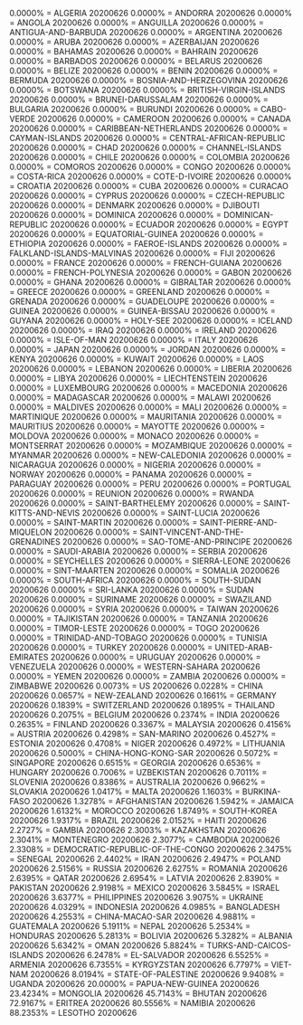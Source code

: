 0.0000% = ALGERIA 20200626 
0.0000% = ANDORRA 20200626 
0.0000% = ANGOLA 20200626 
0.0000% = ANGUILLA 20200626 
0.0000% = ANTIGUA-AND-BARBUDA 20200626 
0.0000% = ARGENTINA 20200626 
0.0000% = ARUBA 20200626 
0.0000% = AZERBAIJAN 20200626 
0.0000% = BAHAMAS 20200626 
0.0000% = BAHRAIN 20200626 
0.0000% = BARBADOS 20200626 
0.0000% = BELARUS 20200626 
0.0000% = BELIZE 20200626 
0.0000% = BENIN 20200626 
0.0000% = BERMUDA 20200626 
0.0000% = BOSNIA-AND-HERZEGOVINA 20200626 
0.0000% = BOTSWANA 20200626 
0.0000% = BRITISH-VIRGIN-ISLANDS 20200626 
0.0000% = BRUNEI-DARUSSALAM 20200626 
0.0000% = BULGARIA 20200626 
0.0000% = BURUNDI 20200626 
0.0000% = CABO-VERDE 20200626 
0.0000% = CAMEROON 20200626 
0.0000% = CANADA 20200626 
0.0000% = CARIBBEAN-NETHERLANDS 20200626 
0.0000% = CAYMAN-ISLANDS 20200626 
0.0000% = CENTRAL-AFRICAN-REPUBLIC 20200626 
0.0000% = CHAD 20200626 
0.0000% = CHANNEL-ISLANDS 20200626 
0.0000% = CHILE 20200626 
0.0000% = COLOMBIA 20200626 
0.0000% = COMOROS 20200626 
0.0000% = CONGO 20200626 
0.0000% = COSTA-RICA 20200626 
0.0000% = COTE-D-IVOIRE 20200626 
0.0000% = CROATIA 20200626 
0.0000% = CUBA 20200626 
0.0000% = CURACAO 20200626 
0.0000% = CYPRUS 20200626 
0.0000% = CZECH-REPUBLIC 20200626 
0.0000% = DENMARK 20200626 
0.0000% = DJIBOUTI 20200626 
0.0000% = DOMINICA 20200626 
0.0000% = DOMINICAN-REPUBLIC 20200626 
0.0000% = ECUADOR 20200626 
0.0000% = EGYPT 20200626 
0.0000% = EQUATORIAL-GUINEA 20200626 
0.0000% = ETHIOPIA 20200626 
0.0000% = FAEROE-ISLANDS 20200626 
0.0000% = FALKLAND-ISLANDS-MALVINAS 20200626 
0.0000% = FIJI 20200626 
0.0000% = FRANCE 20200626 
0.0000% = FRENCH-GUIANA 20200626 
0.0000% = FRENCH-POLYNESIA 20200626 
0.0000% = GABON 20200626 
0.0000% = GHANA 20200626 
0.0000% = GIBRALTAR 20200626 
0.0000% = GREECE 20200626 
0.0000% = GREENLAND 20200626 
0.0000% = GRENADA 20200626 
0.0000% = GUADELOUPE 20200626 
0.0000% = GUINEA 20200626 
0.0000% = GUINEA-BISSAU 20200626 
0.0000% = GUYANA 20200626 
0.0000% = HOLY-SEE 20200626 
0.0000% = ICELAND 20200626 
0.0000% = IRAQ 20200626 
0.0000% = IRELAND 20200626 
0.0000% = ISLE-OF-MAN 20200626 
0.0000% = ITALY 20200626 
0.0000% = JAPAN 20200626 
0.0000% = JORDAN 20200626 
0.0000% = KENYA 20200626 
0.0000% = KUWAIT 20200626 
0.0000% = LAOS 20200626 
0.0000% = LEBANON 20200626 
0.0000% = LIBERIA 20200626 
0.0000% = LIBYA 20200626 
0.0000% = LIECHTENSTEIN 20200626 
0.0000% = LUXEMBOURG 20200626 
0.0000% = MACEDONIA 20200626 
0.0000% = MADAGASCAR 20200626 
0.0000% = MALAWI 20200626 
0.0000% = MALDIVES 20200626 
0.0000% = MALI 20200626 
0.0000% = MARTINIQUE 20200626 
0.0000% = MAURITANIA 20200626 
0.0000% = MAURITIUS 20200626 
0.0000% = MAYOTTE 20200626 
0.0000% = MOLDOVA 20200626 
0.0000% = MONACO 20200626 
0.0000% = MONTSERRAT 20200626 
0.0000% = MOZAMBIQUE 20200626 
0.0000% = MYANMAR 20200626 
0.0000% = NEW-CALEDONIA 20200626 
0.0000% = NICARAGUA 20200626 
0.0000% = NIGERIA 20200626 
0.0000% = NORWAY 20200626 
0.0000% = PANAMA 20200626 
0.0000% = PARAGUAY 20200626 
0.0000% = PERU 20200626 
0.0000% = PORTUGAL 20200626 
0.0000% = REUNION 20200626 
0.0000% = RWANDA 20200626 
0.0000% = SAINT-BARTHELEMY 20200626 
0.0000% = SAINT-KITTS-AND-NEVIS 20200626 
0.0000% = SAINT-LUCIA 20200626 
0.0000% = SAINT-MARTIN 20200626 
0.0000% = SAINT-PIERRE-AND-MIQUELON 20200626 
0.0000% = SAINT-VINCENT-AND-THE-GRENADINES 20200626 
0.0000% = SAO-TOME-AND-PRINCIPE 20200626 
0.0000% = SAUDI-ARABIA 20200626 
0.0000% = SERBIA 20200626 
0.0000% = SEYCHELLES 20200626 
0.0000% = SIERRA-LEONE 20200626 
0.0000% = SINT-MAARTEN 20200626 
0.0000% = SOMALIA 20200626 
0.0000% = SOUTH-AFRICA 20200626 
0.0000% = SOUTH-SUDAN 20200626 
0.0000% = SRI-LANKA 20200626 
0.0000% = SUDAN 20200626 
0.0000% = SURINAME 20200626 
0.0000% = SWAZILAND 20200626 
0.0000% = SYRIA 20200626 
0.0000% = TAIWAN 20200626 
0.0000% = TAJIKISTAN 20200626 
0.0000% = TANZANIA 20200626 
0.0000% = TIMOR-LESTE 20200626 
0.0000% = TOGO 20200626 
0.0000% = TRINIDAD-AND-TOBAGO 20200626 
0.0000% = TUNISIA 20200626 
0.0000% = TURKEY 20200626 
0.0000% = UNITED-ARAB-EMIRATES 20200626 
0.0000% = URUGUAY 20200626 
0.0000% = VENEZUELA 20200626 
0.0000% = WESTERN-SAHARA 20200626 
0.0000% = YEMEN 20200626 
0.0000% = ZAMBIA 20200626 
0.0000% = ZIMBABWE 20200626 
0.0073% = US 20200626 
0.0228% = CHINA 20200626 
0.0657% = NEW-ZEALAND 20200626 
0.1661% = GERMANY 20200626 
0.1839% = SWITZERLAND 20200626 
0.1895% = THAILAND 20200626 
0.2075% = BELGIUM 20200626 
0.2374% = INDIA 20200626 
0.2635% = FINLAND 20200626 
0.3367% = MALAYSIA 20200626 
0.4156% = AUSTRIA 20200626 
0.4298% = SAN-MARINO 20200626 
0.4527% = ESTONIA 20200626 
0.4708% = NIGER 20200626 
0.4972% = LITHUANIA 20200626 
0.5000% = CHINA-HONG-KONG-SAR 20200626 
0.5072% = SINGAPORE 20200626 
0.6515% = GEORGIA 20200626 
0.6536% = HUNGARY 20200626 
0.7006% = UZBEKISTAN 20200626 
0.7011% = SLOVENIA 20200626 
0.8386% = AUSTRALIA 20200626 
0.9662% = SLOVAKIA 20200626 
1.0417% = MALTA 20200626 
1.1603% = BURKINA-FASO 20200626 
1.3278% = AFGHANISTAN 20200626 
1.5942% = JAMAICA 20200626 
1.6132% = MOROCCO 20200626 
1.8749% = SOUTH-KOREA 20200626 
1.9317% = BRAZIL 20200626 
2.0152% = HAITI 20200626 
2.2727% = GAMBIA 20200626 
2.3003% = KAZAKHSTAN 20200626 
2.3041% = MONTENEGRO 20200626 
2.3077% = CAMBODIA 20200626 
2.3308% = DEMOCRATIC-REPUBLIC-OF-THE-CONGO 20200626 
2.3475% = SENEGAL 20200626 
2.4402% = IRAN 20200626 
2.4947% = POLAND 20200626 
2.5156% = RUSSIA 20200626 
2.6275% = ROMANIA 20200626 
2.6395% = QATAR 20200626 
2.6954% = LATVIA 20200626 
2.8390% = PAKISTAN 20200626 
2.9198% = MEXICO 20200626 
3.5845% = ISRAEL 20200626 
3.6377% = PHILIPPINES 20200626 
3.9075% = UKRAINE 20200626 
4.0329% = INDONESIA 20200626 
4.0985% = BANGLADESH 20200626 
4.2553% = CHINA-MACAO-SAR 20200626 
4.9881% = GUATEMALA 20200626 
5.1911% = NEPAL 20200626 
5.2534% = HONDURAS 20200626 
5.2813% = BOLIVIA 20200626 
5.3282% = ALBANIA 20200626 
5.6342% = OMAN 20200626 
5.8824% = TURKS-AND-CAICOS-ISLANDS 20200626 
6.2478% = EL-SALVADOR 20200626 
6.5525% = ARMENIA 20200626 
6.7355% = KYRGYZSTAN 20200626 
6.7797% = VIET-NAM 20200626 
8.0194% = STATE-OF-PALESTINE 20200626 
9.9408% = UGANDA 20200626 
20.0000% = PAPUA-NEW-GUINEA 20200626 
23.4234% = MONGOLIA 20200626 
45.7143% = BHUTAN 20200626 
72.9167% = ERITREA 20200626 
80.5556% = NAMIBIA 20200626 
88.2353% = LESOTHO 20200626 
